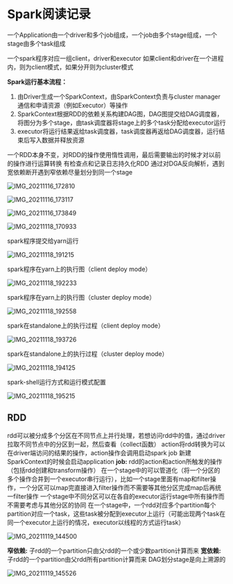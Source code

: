 # Spark阅读记录

一个Application由一个driver和多个job组成，一个job由多个stage组成，一个stage由多个task组成

一个spark程序对应一组client，driver和executor
如果client和driver在一个进程内，则为client模式，如果分开则为cluster模式

**Spark运行基本流程：**

1. 由Driver生成一个SparkContext，由SparkContext负责与cluster manager通信和申请资源（例如Executor）等操作
2. SparkContext根据RDD的依赖关系构建DAG图，DAG图提交给DAG调度器，将图分为多个stage，由task调度器将stage上的多个task分配给executor运行
3. executor将运行结果返给task调度器，task调度器再返给DAG调度器，运行结束后写入数据并释放资源

一个RDD本身不变，对RDD的操作使用惰性调用，最后需要输出的时候才对以前的操作进行运算转换
有检查点和记录日志持久化RDD
通过对DGA反向解析，遇到宽依赖断开遇到窄依赖尽量划分到同一个stage

![IMG_20211116_172810](https://raw.githubusercontent.com/liang636600/cloudImg/master/images/IMG_20211116_172810.jpg)

![IMG_20211116_173117](https://raw.githubusercontent.com/liang636600/cloudImg/master/images/IMG_20211116_173117.jpg)

![IMG_20211116_173849](https://raw.githubusercontent.com/liang636600/cloudImg/master/images/IMG_20211116_173849.jpg)

![IMG_20211118_170933](https://raw.githubusercontent.com/liang636600/cloudImg/master/images/IMG_20211118_170933.jpg)

spark程序提交给yarn运行

![IMG_20211118_191215](https://raw.githubusercontent.com/liang636600/cloudImg/master/images/IMG_20211118_191215.jpg)

spark程序在yarn上的执行图（client deploy mode）

![IMG_20211118_192233](https://raw.githubusercontent.com/liang636600/cloudImg/master/images/IMG_20211118_192233.jpg)

spark程序在yarn上的执行图（cluster deploy mode）

![IMG_20211118_192558](https://raw.githubusercontent.com/liang636600/cloudImg/master/images/IMG_20211118_192558.jpg)

spark在standalone上的执行过程（client deploy mode）

![IMG_20211118_193726](https://raw.githubusercontent.com/liang636600/cloudImg/master/images/IMG_20211118_193726.jpg)

spark在standalone上的执行过程（cluster deploy mode）

![IMG_20211118_194125](https://raw.githubusercontent.com/liang636600/cloudImg/master/images/IMG_20211118_194125.jpg)

spark-shell运行方式和运行模式配置

![IMG_20211118_195215](https://raw.githubusercontent.com/liang636600/cloudImg/master/images/IMG_20211118_195215.jpg)

## RDD

rdd可以被分成多个分区在不同节点上并行处理，若想访问rdd中的值，通过driver拉取不同节点中的分区到一起，然后查看（collect函数）
action将rdd转换为可以在driver端访问的结果的操作，action操作会调用启动spark job
新建SparkContext的时候会启动application
**job:** rdd的action和action所触发的操作（包括rdd创建和transform操作）
在一个stage中的可以管道化（将一个分区的多个操作合并到一个executor串行运行），比如一个stage里面有map和filter操作，一个分区可以map完直接进入filter操作而不需要等其他分区完成map后再统一filter操作
一个stage中不同分区可以在各自的executor运行stage中所有操作而不需要考虑与其他分区的协同
在一个stage中，一个rdd对应多个partition每个partition对应一个task，这些task被分配到executor上运行（可能出现两个task在同一个executor上运行的情况，executor以线程的方式运行task）

![IMG_20211119_144500](https://raw.githubusercontent.com/liang636600/cloudImg/master/images/IMG_20211119_144500.jpg)

**窄依赖:** 子rdd的一个partition只由父rdd的一个或少数partition计算而来
**宽依赖:** 子rdd的一个partition由父rdd所有partition计算而来
DAG划分stage是向上溯源的

![IMG_20211119_145526](https://raw.githubusercontent.com/liang636600/cloudImg/master/images/IMG_20211119_145526.jpg)

